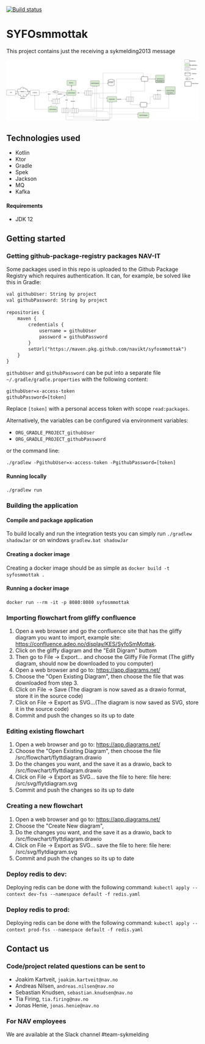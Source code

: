 [![Build status](https://github.com/navikt/syfosmmottak/workflows/Deploy%20to%20dev%20and%20prod/badge.svg)](https://github.com/navikt/syfosmmottak/workflows/Deploy%20to%20dev%20and%20prod/badge.svg)
# SYFOsmmottak
This project contains just the receiving a sykmelding2013 message

<img src="./src/svg/flyttdiagram.svg" alt="Image of the flow of the syfosmmottak application">

## Technologies used
* Kotlin
* Ktor
* Gradle
* Spek
* Jackson
* MQ
* Kafka

#### Requirements

* JDK 12

## Getting started
### Getting github-package-registry packages NAV-IT
Some packages used in this repo is uploaded to the Github Package Registry which requires authentication. It can, for example, be solved like this in Gradle:
```
val githubUser: String by project
val githubPassword: String by project

repositories {
    maven {
        credentials {
            username = githubUser
            password = githubPassword
        }
        setUrl("https://maven.pkg.github.com/navikt/syfosmmottak")
    }
}
```
`githubUser` and `githubPassword` can be put into a separate file `~/.gradle/gradle.properties` with the following content:
   
```                                                     
githubUser=x-access-token
githubPassword=[token]
```

Replace `[token]` with a personal access token with scope `read:packages`.

Alternatively, the variables can be configured via environment variables:

* `ORG_GRADLE_PROJECT_githubUser`
* `ORG_GRADLE_PROJECT_githubPassword`

or the command line:

```
./gradlew -PgithubUser=x-access-token -PgithubPassword=[token]
```
#### Running locally
`./gradlew run`

### Building the application
#### Compile and package application
To build locally and run the integration tests you can simply run `./gradlew shadowJar` or  on windows 
`gradlew.bat shadowJar`

#### Creating a docker image
Creating a docker image should be as simple as `docker build -t syfosmmottak .`

#### Running a docker image
`docker run --rm -it -p 8080:8080 syfosmmottak`

### Importing flowchart from gliffy confluence
1. Open a web browser and go the confluence site that has the gliffy diagram you want to import, example site:
https://confluence.adeo.no/display/KES/SyfoSmMottak.
2. Click on the gliffy diagram and the "Edit Digram" buttom
3. Then go to File -> Export... and choose the Gliffy File Format (The gliffy diagram, should now be downloaded to you computer)
4. Open a web browser and go to: https://app.diagrams.net/
5. Choose the "Open Existing Diagram", then choose the file that was downloaded from step 3.
6. Click on File -> Save (The diagram is now saved as a drawio format, store it in the source code)
7. Click on File -> Export as SVG...(The diagram is now saved as SVG, store it in the source code)
8. Commit and push the changes so its up to date

### Editing existing flowchart
1. Open a web browser and go to: https://app.diagrams.net/
2. Choose the "Open Existing Diagram", then choose the file /src/flowchart/flyttdiagram.drawio
3. Do the changes you want, and the save it as a drawio, back to /src/flowchart/flyttdiagram.drawio
4. Click on File -> Export as SVG... save the file to here: file here: /src/svg/flytdiagram.svg
5. Commit and push the changes so its up to date

### Creating a new flowchart
1. Open a web browser and go to: https://app.diagrams.net/
2. Choose the "Create New diagram",
3. Do the changes you want, and the save it as a drawio, back to /src/flowchart/flyttdiagram.drawio
4. Click on File -> Export as SVG... save the file to here: file here: /src/svg/flytdiagram.svg
5. Commit and push the changes so its up to date


### Deploy redis to dev:
Deploying redis can be done with the following command:
`kubectl apply --context dev-fss --namespace default -f redis.yaml`

### Deploy redis to prod:
Deploying redis can be done with the following command:
`kubectl apply --context prod-fss --namespace default -f redis.yaml`

## Contact us
### Code/project related questions can be sent to
* Joakim Kartveit, `joakim.kartveit@nav.no`
* Andreas Nilsen, `andreas.nilsen@nav.no`
* Sebastian Knudsen, `sebastian.knudsen@nav.no`
* Tia Firing, `tia.firing@nav.no`
* Jonas Henie, `jonas.henie@nav.no`

### For NAV employees
We are available at the Slack channel #team-sykmelding
